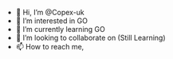 - 👋 Hi, I’m @Copex-uk
- 👀 I’m interested in GO
- 🌱 I’m currently learning GO
- 💞️ I’m looking to collaborate on (Still Learning)
- 📫 How to reach me, <Unavaible>

<!---
Copex-uk/Copex-uk is a ✨ special ✨ repository because its `README.md` (this file) appears on your GitHub profile.
You can click the Preview link to take a look at your changes.
--->
